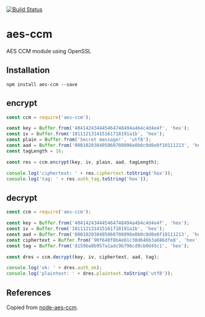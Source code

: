 [![Build Status](https://travis-ci.org/erdtman/aes-ccm.svg?branch=master)](https://travis-ci.org/erdtman/aes-ccm)

# aes-ccm

AES CCM module using OpenSSL

## Installation

`npm install aes-ccm --save`

## encrypt
```js
const ccm = require('aes-ccm');

const key = Buffer.from('404142434445464748494a4b4c4d4e4f', 'hex');
const iv = Buffer.from('101112131415161718191a1b', 'hex');
const plain = Buffer.from('Secret message!', 'utf8');
const aad = Buffer.from('000102030405060708090a0b0c0d0e0f10111213', 'hex');
const tagLength = 16;

const res = ccm.encrypt(key, iv, plain, aad, tagLength);

console.log('ciphertext: ' + res.ciphertext.toString('hex'));
console.log('tag: ' + res.auth_tag.toString('hex'));
```

## decrypt
``` js
const ccm = require('aes-ccm');

const key = Buffer.from('404142434445464748494a4b4c4d4e4f', 'hex');
const iv = Buffer.from('101112131415161718191a1b', 'hex');
const aad = Buffer.from('000102030405060708090a0b0c0d0e0f10111213', 'hex');
const ciphertext = Buffer.from('90f640f8b4e61c30d646b3a686dfe8', 'hex');
const tag = Buffer.from('d159ba0b957a1adc9b798cd9cb0d45c1', 'hex');

const dres = ccm.decrypt(key, iv, ciphertext, aad, tag);

console.log('ok: ' + dres.auth_ok);
console.log('plaintext: ' + dres.plaintext.toString('utf8'));
```

## References
Copied from [node-aes-ccm](https://github.com/particle-iot/node-aes-ccm).

